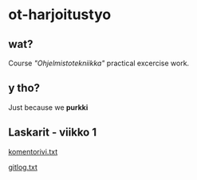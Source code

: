 # ot-harjoitustyo

## wat?
Course *"Ohjelmistotekniikka"* practical excercise work.

## y tho?
Just because we **purkki**

## Laskarit - viikko 1
[komentorivi.txt](laskarit/viikko1/komentorivi.txt)

[gitlog.txt](laskarit/viikko1/gitlog.txt)
